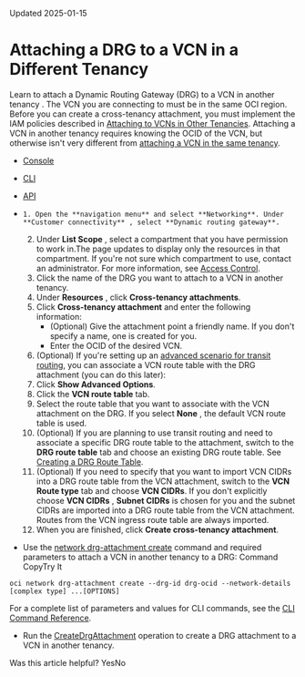 Updated 2025-01-15
# Attaching a DRG to a VCN in a Different Tenancy
Learn to attach a Dynamic Routing Gateway (DRG) to a VCN in another tenancy .
The VCN you are connecting to must be in the same OCI region. Before you can create a cross-tenancy attachment, you must implement the IAM policies described in [Attaching to VCNs in Other Tenancies](https://docs.oracle.com/en-us/iaas/Content/Network/Tasks/drg-iam.htm#scenario_m__xtenancy-VCN). Attaching a VCN in another tenancy requires knowing the OCID of the VCN, but otherwise isn't very different from [attaching a VCN in the same tenancy](https://docs.oracle.com/en-us/iaas/Content/Network/Tasks/drg-create-attachment.htm#drg-create_attachment "Create a VCN attachment on a Dynamic Routing Gateway \(DRG\) in Oracle Cloud Infrastructure."). 
  * [Console](https://docs.oracle.com/en-us/iaas/Content/Network/Tasks/drg-create-xten-attachment.htm)
  * [CLI](https://docs.oracle.com/en-us/iaas/Content/Network/Tasks/drg-create-xten-attachment.htm)
  * [API](https://docs.oracle.com/en-us/iaas/Content/Network/Tasks/drg-create-xten-attachment.htm)


  *     1. Open the **navigation menu** and select **Networking**. Under **Customer connectivity** , select **Dynamic routing gateway**.
    2. Under **List Scope** , select a compartment that you have permission to work in.The page updates to display only the resources in that compartment. If you're not sure which compartment to use, contact an administrator. For more information, see [Access Control](https://docs.oracle.com/en-us/iaas/Content/Network/Concepts/accesscontrol.htm#Access_Control).
    3. Click the name of the DRG you want to attach to a VCN in another tenancy.
    4. Under **Resources** , click **Cross-tenancy attachments**. 
    5. Click **Cross-tenancy attachment** and enter the following information:
       * (Optional) Give the attachment point a friendly name. If you don't specify a name, one is created for you.
       * Enter the OCID of the desired VCN.
    6. (Optional) If you're setting up an [advanced scenario for transit routing](https://docs.oracle.com/en-us/iaas/Content/Network/Tasks/transitrouting.htm#Transit_Routing_Access_to_Multiple_VCNs_in_the_Same_Region), you can associate a VCN route table with the DRG attachment (you can do this later):
      1. Click **Show Advanced Options**.
      2. Click the **VCN route table** tab.
      3. Select the route table that you want to associate with the VCN attachment on the DRG. If you select **None** , the default VCN route table is used. 
      4. (Optional) If you are planning to use transit routing and need to associate a specific DRG route table to the attachment, switch to the **DRG route table** tab and choose an existing DRG route table. See [Creating a DRG Route Table](https://docs.oracle.com/en-us/iaas/Content/Network/Tasks/drg-rt-create.htm#drg-create_route_table "Create a Dynamic Routing Gateway \(DRG\) route table in Oracle Cloud Infrastructure.").
      5. (Optional) If you need to specify that you want to import VCN CIDRs into a DRG route table from the VCN attachment, switch to the **VCN Route type** tab and choose **VCN CIDRs**.
If you don't explicitly choose **VCN CIDRs** , **Subnet CIDRs** is chosen for you and the subnet CIDRs are imported into a DRG route table from the VCN attachment. Routes from the VCN ingress route table are always imported.
    7. When you are finished, click **Create cross-tenancy attachment**.
  * Use the [network drg-attachment create](https://docs.oracle.com/iaas/tools/oci-cli/latest/oci_cli_docs/cmdref/network/drg-attachment/create.html) command and required parameters to attach a VCN in another tenancy to a DRG:
Command
CopyTry It
```
oci network drg-attachment create --drg-id drg-ocid --network-details [complex type] ...[OPTIONS]
```

For a complete list of parameters and values for CLI commands, see the [CLI Command Reference](https://docs.oracle.com/iaas/tools/oci-cli/latest).
  * Run the [CreateDrgAttachment](https://docs.oracle.com/iaas/api/#/en/iaas/latest/DrgAttachment/CreateDrgAttachment) operation to create a DRG attachment to a VCN in another tenancy.


Was this article helpful?
YesNo

